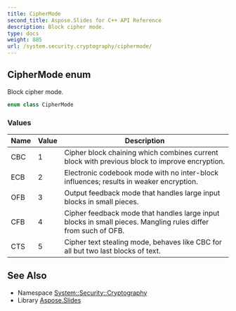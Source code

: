 ```yaml
---
title: CipherMode
second_title: Aspose.Slides for C++ API Reference
description: Block cipher mode.
type: docs
weight: 885
url: /system.security.cryptography/ciphermode/
---
```

## CipherMode enum


Block cipher mode.

```cpp
enum class CipherMode
```

### Values

| Name | Value | Description |
| --- | --- | --- |
| CBC | 1 | Cipher block chaining which combines current block with previous block to improve encryption. |
| ECB | 2 | Electronic codebook mode with no inter-block influences; results in weaker encryption. |
| OFB | 3 | Output feedback mode that handles large input blocks in small pieces. |
| CFB | 4 | Cipher feedback mode that handles large input blocks in small pieces. Mangling rules differ from such of OFB. |
| CTS | 5 | Cipher text stealing mode, behaves like CBC for all but two last blocks of text. |

## See Also

* Namespace [System::Security::Cryptography](../)
* Library [Aspose.Slides](../../)